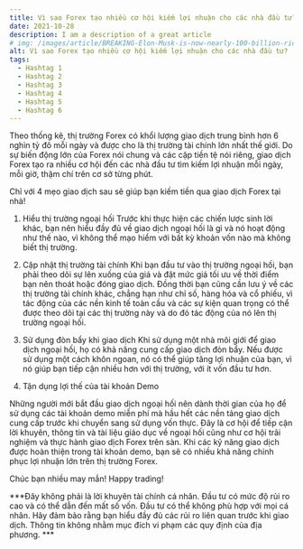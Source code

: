 ```yaml
---
title: Vì sao Forex tạo nhiều cơ hội kiếm lợi nhuận cho các nhà đầu tư?
date: 2021-10-28
description: I am a description of a great article
# img: /images/article/BREAKING-Elon-Musk-is-now-nearly-100-billion-richer-than-Jeff-Bezos-and-his-fortune-is-on-the-verge-of-reaching-300-billion.png
alt: Vì sao Forex tạo nhiều cơ hội kiếm lợi nhuận cho các nhà đầu tư?
tags: 
  - Hashtag 1
  - Hashtag 2
  - Hashtag 3
  - Hashtag 4
  - Hashtag 5
  - Hashtag 6
---
```


Theo thống kê, thị trường Forex có khổi lượng giao dịch trung bình hơn 6 nghìn tỷ đô mỗi ngày và được cho là thị trường tài chính lớn nhất thế giới. Do sự biến động lớn của Forex nói chung và các cặp tiền tệ nói riêng, giao dịch Forex tạo ra nhiều cơ hội đến các nhà đầu tư tìm kiếm lợi nhuận mỗi ngày, mỗi giờ, thậm chí trên cơ sở từng phút. 

Chỉ với 4 mẹo giao dịch sau sẽ giúp bạn kiếm tiền qua giao dịch Forex tại nhà! 
1.	Hiểu thị trường ngoại hối
Trước khi thực hiện các chiến lược sinh lời khác, bạn nên hiểu đầy đủ về giao dịch ngoại hối là gì và nó hoạt động như thế nào, vì không thể mạo hiểm với bất kỳ khoản vốn nào mà không biết thị trường.

2.	Cập nhật thị trường tài chính
Khi bạn đầu tư vào thị trường ngoại hối, bạn phải theo dõi sự lên xuống của giá và đặt mức giá tối ưu về thời điểm bạn nên thoát hoặc đóng giao dịch. 
Đồng thời bạn cũng cần lưu ý về các thị trường tài chính khác, chẳng hạn như chỉ số, hàng hóa và cổ phiếu, vì tác động của các nền kinh tế toàn cầu và các sự kiện quan trọng có thể được theo dõi tại các thị trường này và do đó tác động của nó lên thị trường ngoại hối. 

3.	Sử dụng đòn bẩy khi giao dịch
Khi sử dụng một nhà môi giới để giao dịch ngoại hối, họ có khả năng cung cấp giao dịch đòn bẩy. Nếu được sử dụng một cách khôn ngoan, nó có thể giúp tăng lợi nhuận của bạn, vì nó giúp bạn tiếp cận nhiều hơn với thị trường, với ít vốn đầu tư hơn. 

4.	Tận dụng lợi thế của tài khoản Demo

Những người mới bắt đầu giao dịch ngoại hối nên dành thời gian của họ để sử dụng các tài khoản demo miễn phí mà hầu hết các nền tảng giao dịch cung cấp trước khi chuyển sang sử dụng vốn thực. Đây là cơ hội để tiếp cận lời khuyên, thông tin và tài liệu giáo dục về ngoại hối cũng như cơ hội trãi nghiệm và thực hành giao dịch Forex trên sàn. Khi các kỹ năng giao dịch được hoàn thiện trong tài khoản demo, bạn sẽ có nhiều khả năng chinh phục lợi nhuận lớn trên thị trường Forex.

Chúc bạn nhiều may mắn! Happy trading!

***Đây không phải là lời khuyên tài chính cá nhân. Đầu tư có mức độ rủi ro cao và có thể dẫn đến mất số vốn. Đầu tư có thể không phù hợp với mọi cá nhân. Hãy đảm bảo rằng bạn hiểu đầy đủ các rủi ro liên quan trước khi giao dịch. Thông tin không nhằm mục đích vi phạm các quy định của địa phương. ***
